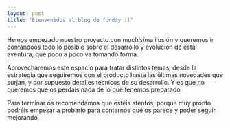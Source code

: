 ```yaml
---
layout: post
title: "Bienvenidos al blog de funddy :)"
---
```


Hemos empezado nuestro proyecto con muchísima ilusión y queremos ir contándoos todo lo posible sobre el desarrollo y evolución de esta aventura, que poco a poco va tomando forma.

Aprovecharemos este espacio para tratar distintos temas, desde la estrategia que seguiremos con el producto hasta las últimas novedades que surjan, y por supuesto detalles técnicos de su desarrollo. Y es que no queremos que os perdáis nada de lo que tenemos preparado. 

Para terminar os recomendamos que estéis atentos, porque muy pronto podréis empezar a probarlo para contarnos qué os parece y poder seguir mejorando.